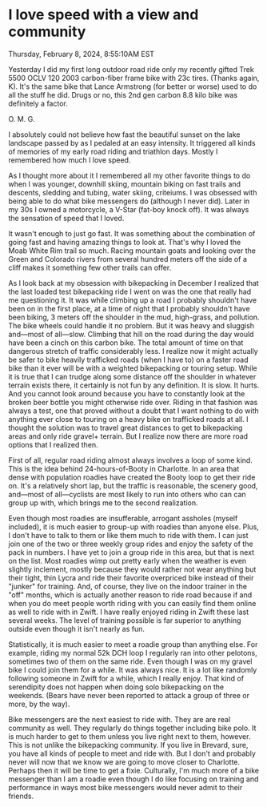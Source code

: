 # I love speed with a view and community

Thursday, February 8, 2024, 8:55:10AM EST

Yesterday I did my first long outdoor road ride only my recently gifted Trek 5500 OCLV 120 2003 carbon-fiber frame bike with 23c tires. (Thanks again, K). It's the same bike that Lance Armstrong (for better or worse) used to do all the stuff he did. Drugs or no, this 2nd gen carbon 8.8 kilo bike was definitely a factor.

O. M. G.

I absolutely could not believe how fast the beautiful sunset on the lake landscape passed by as I pedaled at an easy intensity. It triggered all kinds of memories of my early road riding and triathlon days. Mostly I remembered how much I love speed.

As I thought more about it I remembered all my other favorite things to do when I was younger, downhill skiing, mountain biking on fast trails and descents, sledding and tubing, water skiing, criteiums. I was obsessed with being able to do what bike messengers do (although I never did). Later in my 30s I owned a motorcycle, a V-Star (fat-boy knock off). It was always the sensation of speed that I loved.

It wasn't enough to just go fast. It was something about the combination of going fast and having amazing things to look at. That's why I loved the Moab White Rim trail so much. Racing mountain goats and looking over the Green and Colorado rivers from several hundred meters off the side of a cliff makes it something few other trails can offer.

As I look back at my obsession with bikepacking in December I realized that the last loaded test bikepacking ride I went on was the one that really had me questioning it. It was while climbing up a road I probably shouldn't have been on in the first place, at a time of night that I probably shouldn't have been biking, 3 meters off the shoulder in the mud, high-grass, and pollution. The bike wheels could handle it no problem. But it was heavy and sluggish and—most of all—slow. Climbing that hill on the road during the day would have been a cinch on this carbon bike. The total amount of time on that dangerous stretch of traffic considerably less. I realize now it might actually be safer to bike heavily trafficked roads (when I have to) on a faster road bike than it ever will be with a weighted bikepacking or touring setup. While it is true that I can trudge along some distance off the shoulder in whatever terrain exists there, it certainly is not fun by any definition. It is slow. It hurts. And you cannot look around because you have to constantly look at the broken beer bottle you might otherwise ride over. Riding in that fashion was always a test, one that proved without a doubt that I want nothing to do with anything ever close to touring on a heavy bike on trafficked roads at all. I thought the solution was to travel great distances to get to bikepacking areas and only ride gravel+ terrain. But I realize now there are more road options that I realized then.

First of all, regular road riding almost always involves a loop of some kind. This is the idea behind 24-hours-of-Booty in Charlotte. In an area that dense with population roadies have created the Booty loop to get their ride on. It's a relatively short lap, but the traffic is reasonable, the scenery good, and—most of all—cyclists are most likely to run into others who can can group up with, which brings me to the second realization.

Even though most roadies are insufferable, arrogant assholes (myself included), it is much easier to group-up with roadies than anyone else. Plus, I don't have to talk to them or like them much to ride with them. I can just join one of the two or three weekly group rides and enjoy the safety of the pack in numbers. I have yet to join a group ride in this area, but that is next on the list. Most roadies wimp out pretty early when the weather is even slightly inclement, mostly because they would rather not wear anything but their tight, thin Lycra and ride their favorite overpriced bike instead of their "junker" for training. And, of course, they live on the indoor trainer in the "off" months, which is actually another reason to ride road because if and when you do meet people worth riding with you can easily find them online as well to ride with in Zwift. I have really enjoyed riding in Zwift these last several weeks. The level of training possible is far superior to anything outside even though it isn't nearly as fun.

Statistically, it is much easier to meet a roadie group than anything else. For example, riding my normal 52k DCH loop I regularly ran into other pelotons, sometimes two of them on the same ride. Even though I was on my gravel bike I could join them for a while. It was always nice. It is a lot like randomly following someone in Zwift for a while, which I really enjoy. That kind of serendipity does not happen when doing solo bikepacking on the weekends. (Bears have never been reported to attack a group of three or more, by the way).

Bike messengers are the next easiest to ride with. They are are real community as well. They regularly do things together including bike polo. It is much harder to get to them unless you live right next to them, however. This is not unlike the bikepacking community. If you live in Brevard, sure, you have all kinds of people to meet and ride with. But I don't and probably never will now that we know we are going to move closer to Charlotte. Perhaps then it will be time to get a fixie. Culturally, I'm much more of a bike messenger than I am a roadie even though I do like focusing on training and performance in ways most bike messengers would never admit to their friends.

